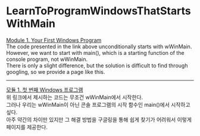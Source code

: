 # LearnToProgramWindowsThatStartsWithMain

[Module 1. Your First Windows Program](https://docs.microsoft.com/en-us/windows/win32/learnwin32/your-first-windows-program)   
The code presented in the link above unconditionally starts with wWinMain.   
However, we want to start with main(), which is a starting function of the console program, not wWinMain.   
There is only a slight difference, but the solution is difficult to find through googling, so we provide a page like this.   
***
[모듈 1. 첫 번째 Windows 프로그램](https://docs.microsoft.com/ko-kr/windows/win32/learnwin32/your-first-windows-program)   
위 링크에서 제시하는 코드는 무조건 wWinMain에서 시작한다.   
그러나 우리는 wWinMain이 아닌 콘솔 프로그램의 시작 함수인 main()에서 시작하고 싶다.   
아주 약간의 차이만 있지만 그 해결 방법을 구글링을 통해 쉽게 찾기가 어려워서 이렇게 페이지를 제공한다.
